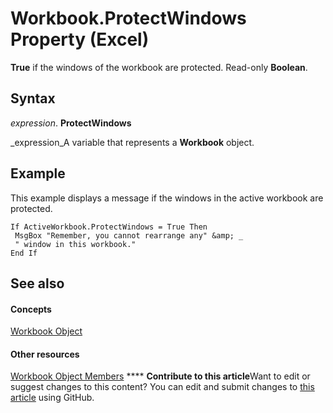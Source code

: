 
# Workbook.ProtectWindows Property (Excel)

 **True** if the windows of the workbook are protected. Read-only **Boolean**.


## Syntax

 _expression_. **ProtectWindows**

 _expression_A variable that represents a  **Workbook** object.


## Example

This example displays a message if the windows in the active workbook are protected.


```
If ActiveWorkbook.ProtectWindows = True Then 
 MsgBox "Remember, you cannot rearrange any" &amp; _ 
 " window in this workbook." 
End If 

```


## See also


#### Concepts


 [Workbook Object](8c00aa60-c974-eed3-0812-3c9625eb0d4c.md)
#### Other resources


 [Workbook Object Members](dce102a3-25de-3ff4-2ce5-bc56e08baca7.md)
****   **Contribute to this article**Want to edit or suggest changes to this content? You can edit and submit changes to  [this article](https://github.com/jhershey00/VBA_Excel_Test/OpenXMLCon/articles/0f285fbe-2545-5c7d-9e3d-f08d57e78092.md) using GitHub.

